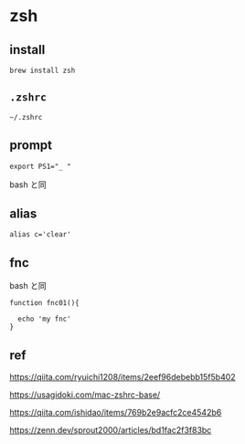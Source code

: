 
# zsh


## install

```
brew install zsh
```


## `.zshrc`

```
~/.zshrc
```


## prompt

```
export PS1="_ "
```

bash と同


## alias

```
alias c='clear'
```


## fnc

bash と同

```
function fnc01(){

  echo 'my fnc'
}
```


## ref

https://qiita.com/ryuichi1208/items/2eef96debebb15f5b402

https://usagidoki.com/mac-zshrc-base/

https://qiita.com/ishidao/items/769b2e9acfc2ce4542b6

https://zenn.dev/sprout2000/articles/bd1fac2f3f83bc


